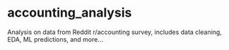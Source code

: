 # accounting_analysis
Analysis on data from Reddit r/accounting survey, includes data cleaning, EDA, ML predictions, and more...
